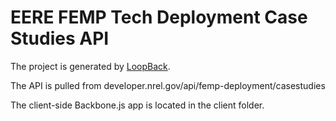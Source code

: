 # EERE FEMP Tech Deployment Case Studies API

The project is generated by [LoopBack](http://loopback.io).

The API is pulled from developer.nrel.gov/api/femp-deployment/casestudies

The client-side Backbone.js app is located in the client folder.
